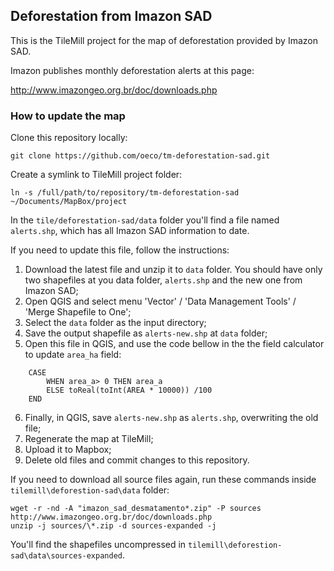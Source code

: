 ## Deforestation from Imazon SAD

This is the TileMill project for the map of deforestation provided by Imazon SAD.

Imazon publishes monthly deforestation alerts at this page:

http://www.imazongeo.org.br/doc/downloads.php

### How to update the map

Clone this repository locally:

    git clone https://github.com/oeco/tm-deforestation-sad.git

Create a symlink to TileMill project folder:

    ln -s /full/path/to/repository/tm-deforestation-sad ~/Documents/MapBox/project

In the `tile/deforestation-sad/data` folder you'll find a file named `alerts.shp`, which has all Imazon SAD information to date.

If you need to update this file, follow the instructions:

1) Download the latest file and unzip it to `data` folder. You should have only two shapefiles at you data folder, `alerts.shp` and the new one from Imazon SAD;<br>
2) Open QGIS and select menu 'Vector' / 'Data Management Tools' / 'Merge Shapefile to One';<br>
3) Select the `data` folder as the input directory;<br>
4) Save the output shapefile as `alerts-new.shp` at `data` folder;<br>
5) Open this file in QGIS, and use the code bellow in the the field calculator to update `area_ha` field: <br>

```
    CASE 
        WHEN area_a> 0 THEN area_a
        ELSE toReal(toInt(AREA * 10000)) /100
    END
```

6) Finally, in QGIS, save `alerts-new.shp` as `alerts.shp`, overwriting the old file;<br>
7) Regenerate the map at TileMill;<br>
8) Upload it to Mapbox;<br>
9) Delete old files and commit changes to this repository.<br>

If you need to download all source files again, run these commands inside `tilemill\deforestion-sad\data` folder:

	wget -r -nd -A "imazon_sad_desmatamento*.zip" -P sources http://www.imazongeo.org.br/doc/downloads.php
	unzip -j sources/\*.zip -d sources-expanded -j

You'll find the shapefiles uncompressed in `tilemill\deforestion-sad\data\sources-expanded`.
